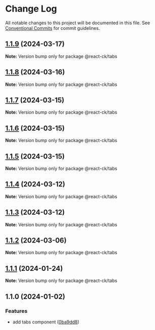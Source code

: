 # Change Log

All notable changes to this project will be documented in this file.
See [Conventional Commits](https://conventionalcommits.org) for commit guidelines.

## [1.1.9](https://github.com/abelflopes/react-ck/compare/@react-ck/tabs@1.1.8...@react-ck/tabs@1.1.9) (2024-03-17)

**Note:** Version bump only for package @react-ck/tabs





## [1.1.8](https://github.com/abelflopes/react-ck/compare/@react-ck/tabs@1.1.7...@react-ck/tabs@1.1.8) (2024-03-16)

**Note:** Version bump only for package @react-ck/tabs





## [1.1.7](https://github.com/abelflopes/react-ck/compare/@react-ck/tabs@1.1.6...@react-ck/tabs@1.1.7) (2024-03-15)

**Note:** Version bump only for package @react-ck/tabs





## [1.1.6](https://github.com/abelflopes/react-ck/compare/@react-ck/tabs@1.1.5...@react-ck/tabs@1.1.6) (2024-03-15)

**Note:** Version bump only for package @react-ck/tabs





## [1.1.5](https://github.com/abelflopes/react-ck/compare/@react-ck/tabs@1.1.4...@react-ck/tabs@1.1.5) (2024-03-15)

**Note:** Version bump only for package @react-ck/tabs





## [1.1.4](https://github.com/abelflopes/react-ck/compare/@react-ck/tabs@1.1.3...@react-ck/tabs@1.1.4) (2024-03-12)

**Note:** Version bump only for package @react-ck/tabs





## [1.1.3](https://github.com/abelflopes/react-ck/compare/@react-ck/tabs@1.1.2...@react-ck/tabs@1.1.3) (2024-03-12)

**Note:** Version bump only for package @react-ck/tabs





## [1.1.2](https://github.com/abelflopes/react-ck/compare/@react-ck/tabs@1.1.1...@react-ck/tabs@1.1.2) (2024-03-06)

**Note:** Version bump only for package @react-ck/tabs





## [1.1.1](https://github.com/abelflopes/react-ck/compare/@react-ck/tabs@1.1.0...@react-ck/tabs@1.1.1) (2024-01-24)

**Note:** Version bump only for package @react-ck/tabs





## 1.1.0 (2024-01-02)


### Features

* add tabs component ([0ba9dd8](https://github.com/abelflopes/react-ck/commit/0ba9dd81e1669ae4a5049a9f102814e91958a906))
